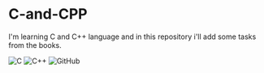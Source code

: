 # C-and-CPP
I'm learning C and C++ language and in this repository i'll add some tasks from the books. 

![C](https://img.shields.io/badge/c-%2300599C.svg?style=for-the-badge&logo=c&logoColor=white)  ![C++](https://img.shields.io/badge/c++-%2300599C.svg?style=for-the-badge&logo=c%2B%2B&logoColor=white)  ![GitHub](https://img.shields.io/badge/github-%23121011.svg?style=for-the-badge&logo=github&logoColor=white)

